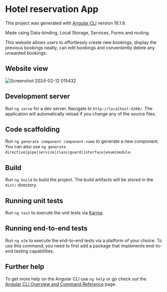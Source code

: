 # Hotel reservation App

This project was generated with [Angular CLI](https://github.com/angular/angular-cli) version 16.1.6.

Made using Data-binding, Local Storage, Services, Forms and routing.

This website allows users to effortlessly create new bookings, display the previous bookings neatly, can edit bookings and conveniently delete any unwanted bookings. 



## Website view

![Screenshot 2024-02-12 015432](https://github.com/bhargav0383/Appointment-App/assets/102506024/f0750ebb-26d6-4e63-aee7-26393328f26e)

## Development server

Run `ng serve` for a dev server. Navigate to `http://localhost:4200/`. The application will automatically reload if you change any of the source files.

## Code scaffolding

Run `ng generate component component-name` to generate a new component. You can also use `ng generate directive|pipe|service|class|guard|interface|enum|module`.

## Build

Run `ng build` to build the project. The build artifacts will be stored in the `dist/` directory.

## Running unit tests

Run `ng test` to execute the unit tests via [Karma](https://karma-runner.github.io).

## Running end-to-end tests

Run `ng e2e` to execute the end-to-end tests via a platform of your choice. To use this command, you need to first add a package that implements end-to-end testing capabilities.

## Further help

To get more help on the Angular CLI use `ng help` or go check out the [Angular CLI Overview and Command Reference](https://angular.io/cli) page.
